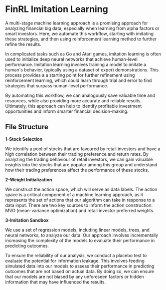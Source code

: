 # FinRL Imitation Learning

A multi-stage machine learning approach is a promising approach for analyzing financial big data, especially when learning from alpha factors or smart investors. Here, we automate this workflow, starting with imitating these strategies, and then using reinforcement learning method to further refine the results.

In complicated tasks such as Go and Atari games, imitation learning is often used to initialize deep neural networks that achieve human-level performance. Imitation learning involves training a model to imitate a human's behavior, typically using a dataset of expert demonstrations. This process provides a a starting point for further refinement using reinforcement learning, which could learn through trial and error to find strategies that surpass human-level performance.

By automating this workflow, we can analogously save valuable time and resources, while also providing more accurate and reliable results. Ultimately, this approach can help to identify profitable investment opportunities and inform smarter financial decision-making.

## File Structure

**1-Stock Selection**		

We identify a pool of stocks that are favoured by retail investors and have a high correlation between their trading preference and return rates. By analyzing the trading behaviour of retail investors, we can gain valuable insights into the stocks that are popular among this group and understand how their trading preferences affect the performance of these stocks.

**2-Weight Initialization**

We construct the action space, which will serve as data labels. The action space is a critical component of a machine learning approach, as it represents the set of actions that our algorithm can take in response to a data input. There are two key sources to inform the action construction: MVO (mean-variance optimization) and retail investor preferred weights.  

**3-Imitation Sandbox**

We use a set of regression models, including linear models, trees, and neural networks, to analyze our data. Our approach involves incrementally increasing the complexity of the models to evaluate their performance in predicting outcomes.

To ensure the reliability of our analysis, we conduct a placebo test to evaluate the potential for information leakage. This involves feeding simulated data into our models to assess their performance in predicting outcomes that are not based on actual data. By doing so, we can ensure that our models are not biased by any unforeseen factors or hidden information that may have influenced the results.
